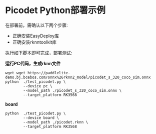 # Picodet Python部署示例

在部署前，需确认以下两个步骤:

* 正确安装EasyDeploy库
* 正确安装rknntoolkit库

执行如下脚本即可完成，部署测试:

**运行PC代码，生成rknn文件**
```text
wget wget https://paddlelite-demo.bj.bcebos.com/onnx%26rknn2_model/picodet_s_320_coco_sim.onnx
python  ./test_picodet.py \
        --device pc \
        --model_path ./picodet_s_320_coco_sim.onnx \
        --target_platform RK3568
```

**board**
```text
python  ./test_picodet.py \
        --device board \
        --model_path ./picodet.rknn \
        --target_platform RK3568
```
